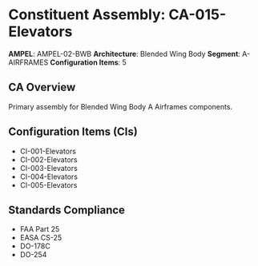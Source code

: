 # Constituent Assembly: CA-015-Elevators

**AMPEL**: AMPEL-02-BWB
**Architecture**: Blended Wing Body
**Segment**: A-AIRFRAMES
**Configuration Items**: 5

## CA Overview
Primary assembly for Blended Wing Body A Airframes components.

## Configuration Items (CIs)
- CI-001-Elevators
- CI-002-Elevators
- CI-003-Elevators
- CI-004-Elevators
- CI-005-Elevators

## Standards Compliance
- FAA Part 25
- EASA CS-25
- DO-178C
- DO-254
